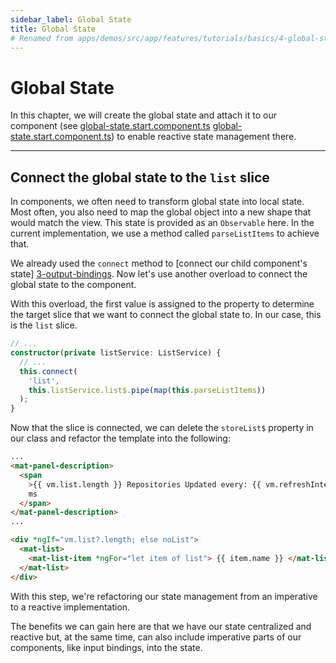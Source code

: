 ```yaml
---
sidebar_label: Global State
title: Global State
# Renamed from apps/demos/src/app/features/tutorials/basics/4-global-state/Readme.md
---
```


# Global State

In this chapter, we will create the global state and attach it to our component (see [global-state.start.component.ts] [global-state.start.component.ts]) to enable reactive state management there.

---

## Connect the global state to the `list` slice

In components, we often need to transform global state into local state. Most often, you also need to map the global object into a new shape that would match the view. This state is provided as an `Observable` here.
In the current implementation, we use a method called `parseListItems` to achieve that.

We already used the `connect` method to [connect our child component's state] [3-output-bindings].
Now let's use another overload to connect the global state to the component.

With this overload, the first value is assigned to the property to determine the
target slice that we want to connect the global state to. In our case, this is the `list` slice.

```typescript
// ...
constructor(private listService: ListService) {
  // ...
  this.connect(
    'list',
    this.listService.list$.pipe(map(this.parseListItems))
  );
}
```

Now that the slice is connected, we can delete the `storeList$` property in our class and refactor the template into the following:

```html
...
<mat-panel-description>
  <span
    >{{ vm.list.length }} Repositories Updated every: {{ vm.refreshInterval }}
    ms
  </span>
</mat-panel-description>
...

<div *ngIf="vm.list?.length; else noList">
  <mat-list>
    <mat-list-item *ngFor="let item of list"> {{ item.name }} </mat-list-item>
  </mat-list>
</div>
```

With this step, we're refactoring our state management from an imperative to a reactive implementation.

The benefits we can gain here are that we have our state centralized and reactive but, at the same time, can also include
imperative parts of our components, like input bindings, into the state.

[global-state.start.component.ts]: https://github.com/rx-angular/rx-angular/blob/main/apps/demos/src/app/features/tutorials/basics/4-global-state/global-state.start.component.ts
[3-output-bindings]: https://github.com/rx-angular/rx-angular/tree/main/apps/demos/src/app/features/tutorials/basics/3-output-bindings
